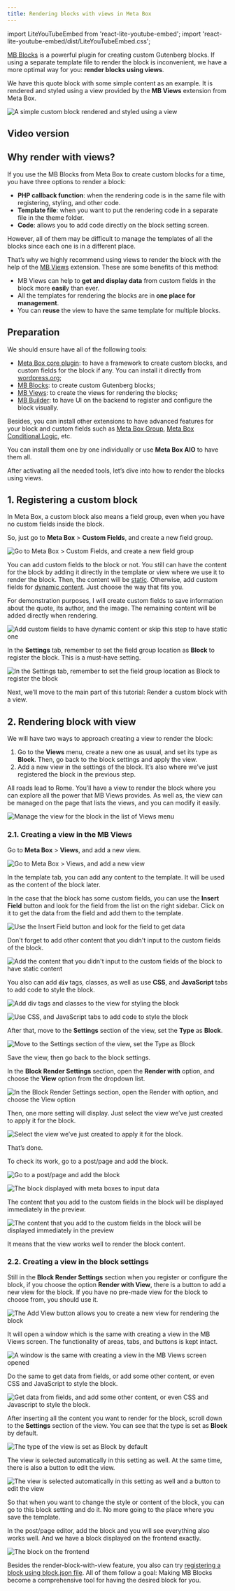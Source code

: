 ```yaml
---
title: Rendering blocks with views in Meta Box
---
```

import LiteYouTubeEmbed from 'react-lite-youtube-embed';
import 'react-lite-youtube-embed/dist/LiteYouTubeEmbed.css';

[MB Blocks](https://docs.metabox.io/extensions/mb-blocks/) is a powerful plugin for creating custom Gutenberg blocks. If using a separate template file to render the block is inconvenient, we have a more optimal way for you: **render blocks using views**.

We have this quote block with some simple content as an example. It is rendered and styled using a view provided by the **MB Views** extension from Meta Box.

![A simple custom block rendered and styled using a view](https://i.imgur.com/TGtzQmW.png)

## Video version

<LiteYouTubeEmbed id='8D04nVqXKQQ' />

## Why render with views?

If you use the MB Blocks from Meta Box to create custom blocks for a time, you have three options to render a block:

* **PHP callback function**: when the rendering code is in the same file with registering, styling, and other code.
* **Template file**: when you want to put the rendering code in a separate file in the theme folder.
* **Code**: allows you to add code directly on the block setting screen.

However, all of them may be difficult to manage the templates of all the blocks since each one is in a different place.

That’s why we highly recommend using views to render the block with the help of the [MB Views](https://docs.metabox.io/extensions/mb-views/) extension. These are some benefits of this method:

* MB Views can help to **get and display data** from custom fields in the block more **easil**y than ever.
* All the templates for rendering the blocks are in **one place for management**.
* You can **reuse** the view to have the same template for multiple blocks.

## Preparation

We should ensure have all of the following tools:

* [Meta Box core plugin](https://wordpress.org/plugins/meta-box/): to have a framework to create custom blocks, and custom fields for the block if any. You can install it directly from [wordpress.org](https://wordpress.org/plugins/meta-box/);
* [MB Blocks](https://metabox.io/plugins/mb-blocks/): to create custom Gutenberg blocks;
* [MB Views](https://metabox.io/plugins/mb-views/): to create the views for rendering the blocks;
* [MB Builder](https://metabox.io/plugins/meta-box-builder/): to have UI on the backend to register and configure the block visually.

Besides, you can install other extensions to have advanced features for your block and custom fields such as [Meta Box Group](https://metabox.io/plugins/meta-box-group/), [Meta Box Conditional Logic](https://metabox.io/plugins/meta-box-conditional-logic/), etc.

You can install them one by one individually or use **Meta Box AIO** to have them all.

After activating all the needed tools, let’s dive into how to render the blocks using views.

## 1. Registering a custom block

In Meta Box, a custom block also means a field group, even when you have no custom fields inside the block.

So, just go to **Meta Box** > **Custom Fields**, and create a new field group.

![Go to Meta Box > Custom Fields, and create a new field group](https://i.imgur.com/lExrgGP.png)

You can add custom fields to the block or not. You still can have the content for the block by adding it directly in the template or view where we use it to render the block. Then, the content will be [static](https://www.youtube.com/watch?v=SrCjDz_d9CI). Otherwise, add custom fields for [dynamic content](https://www.youtube.com/watch?v=v3ke1DBlWuk). Just choose the way that fits you.

For demonstration purposes, I will create custom fields to save information about the quote, its author, and the image. The remaining content will be added directly when rendering.

![Add custom fields to have dynamic content or skip this step to have static one](https://i.imgur.com/Yz2Gimt.png)

In the **Settings** tab, remember to set the field group location as **Block** to register the block. This is a must-have setting.

![In the Settings tab, remember to set the field group location as Block to register the block](https://i.imgur.com/QDiVEzs.png)

Next, we’ll move to the main part of this tutorial: Render a custom block with a view.

## 2. Rendering block with view

We will have two ways to approach creating a view to render the block:

1. Go to the **Views** menu, create a new one as usual, and set its type as **Block**. Then, go back to the block settings and apply the view.
2. Add a new view in the settings of the block. It’s also where we’ve just registered the block in the previous step.

All roads lead to Rome. You’ll have a view to render the block where you can explore all the power that MB Views provides. As well as, the view can be managed on the page that lists the views, and you can modify it easily.

![Manage the view for the block in the list of Views menu](https://i.imgur.com/CNJysml.png)

### 2.1. Creating a view in the MB Views

Go to **Meta Box** > **Views**, and add a new view.

![Go to Meta Box > Views, and add a new view](https://i.imgur.com/zUm4MM0.png)

In the template tab, you can add any content to the template. It will be used as the content of the block later.

In the case that the block has some custom fields, you can use the **Insert Field** button and look for the field from the list on the right sidebar. Click on it to get the data from the field and add them to the template.

![Use the Insert Field button and look for the field to get data](https://i.imgur.com/Mab5FMv.gif)

Don't forget to add other content that you didn't input to the custom fields of the block.

![Add the content that you didn't input to the custom fields of the block to have static content](https://i.imgur.com/tkYPccH.png)

You also can add **`div`** tags, classes, as well as use **CSS**, and **JavaScript** tabs to add code to style the block.

![Add div tags and classes to the view for styling the block](https://i.imgur.com/wrCPldf.png)

![Use CSS, and JavaScript tabs to add code to style the block](https://i.imgur.com/uIK9cHP.png)

After that, move to the **Settings** section of the view, set the **Type** as **Block**.

![Move to the Settings section of the view, set the Type as Block](https://i.imgur.com/AXjoeN0.png)

Save the view, then go back to the block settings.

In the **Block Render Settings** section, open the **Render with** option, and choose the **View** option from the dropdown list.

![In the Block Render Settings section, open the Render with option, and choose the View option](https://i.imgur.com/Nox5J2Z.png)

Then, one more setting will display. Just select the view we’ve just created to apply it for the block.

![Select the view we’ve just created to apply it for the block.](https://i.imgur.com/YNXpdqa.png)

That’s done.

To check its work, go to a post/page and add the block.

![Go to a post/page and add the block](https://i.imgur.com/9o7HOHV.png)

![The block displayed with meta boxes to input data](https://i.imgur.com/Y2QX9OX.png)

The content that you add to the custom fields in the block will be displayed immediately in the preview.

![The content that you add to the custom fields in the block will be displayed immediately in the preview](https://i.imgur.com/nCwsbwb.gif)

It means that the view works well to render the block content.

### 2.2. Creating a view in the block settings

Still in the **Block Render Settings** section when you register or configure the block, if you choose the option **Render with View**, there is a button to add a new view for the block. If you have no pre-made view for the block to choose from, you should use it.

![The Add View button allows you to create a new view for rendering the block](https://i.imgur.com/78NZaQE.png)

It will open a window which is the same with creating a view in the MB Views screen. The functionality of areas, tabs, and buttons is kept intact.

![A window is the same with creating a view in the MB Views screen opened](https://i.imgur.com/i2nAEN0.png)

Do the same to get data from fields, or add some other content, or even CSS and JavaScript to style the block.

![Get data from fields, and add some other content, or even CSS and Javascript to style the block.](https://i.imgur.com/plooucN.png)

After inserting all the content you want to render for the block, scroll down to the **Settings** section of the view. You can see that the type is set as **Block** by default.

![The type of the view is set as Block by default](https://i.imgur.com/HQIrzId.png)

The view is selected automatically in this setting as well. At the same time, there is also a button to edit the view.

![The view is selected automatically in this setting as well and a button to edit the view](https://i.imgur.com/q1h7Oux.png)

So that when you want to change the style or content of the block, you can go to this block setting and do it. No more going to the place where you save the template.

In the post/page editor, add the block and you will see everything also works well. And we have a block displayed on the frontend exactly.

![The block on the frontend](https://i.imgur.com/TGtzQmW.png)

Besides the render-block-with-view feature, you also can try [registering a block using block.json file](https://metabox.io/mb-blocks-register-block-using-json-file/). All of them follow a goal: Making MB Blocks become a comprehensive tool for having the desired block for you.
